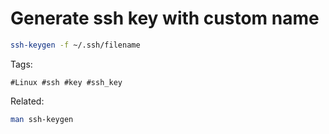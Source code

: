# Generate ssh key with custom name

```bash
ssh-keygen -f ~/.ssh/filename
```

Tags:
```
#Linux #ssh #key #ssh_key
```

Related:
```bash
man ssh-keygen
```
